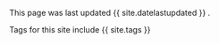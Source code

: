 This page was last updated {{ site.datelastupdated }} .

Tags for this site include {{ site.tags }}

<!-- Sort tags by number of posts
	Sorting is done by creating sortable strings which have the counts prepended.
	- Counts are separated from tags with ":::"
	- Sortable tag-counts are seperated with "###"
	- `site.tags` is a hashmap from tag to list of posts, use `size` to get number of posts.

{% capture count_tags_splittable_str %}
{% for tag in site.tags %}
    {{ tag | last | size | prepend:"000000" | slice:-6,6 }}:::{{ tag | first }}
    {% unless forloop.last %}###{% endunless %}
{% endfor %}
{% endcapture %}
{% assign counts_and_tags_sorted = count_tags_splittable_str | split:"###" | sort | reverse %}

{% for count_and_tag in counts_and_tags_sorted %}
    {% assign tag = count_and_tag | split:":::" | last | strip %}
    {% assign count = site.tags[tag].size %}
    <a href="/tag_index/#{{ tag | slugify }}" class="btn btn-outline-primary tag-btn">
        <span class="fa fa-tag" aria-hidden="true"></span> {{ tag }} ({{ count }})
    </a>
{% endfor %}
-->
